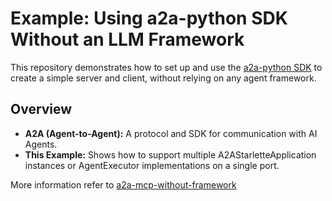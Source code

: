 # Example: Using a2a-python SDK Without an LLM Framework

This repository demonstrates how to set up and use the [a2a-python SDK](https://github.com/google/a2a-python) to create a simple server and client, without relying on any agent framework.

## Overview

- **A2A (Agent-to-Agent):** A protocol and SDK for communication with AI Agents.
- **This Example:** Shows how to support multiple A2AStarletteApplication instances or AgentExecutor implementations on a single port.

More information refer to [a2a-mcp-without-framework](https://github.com/a2aproject/a2a-samples/blob/main/samples/python/agents/a2a-mcp-without-framework/README.md)
